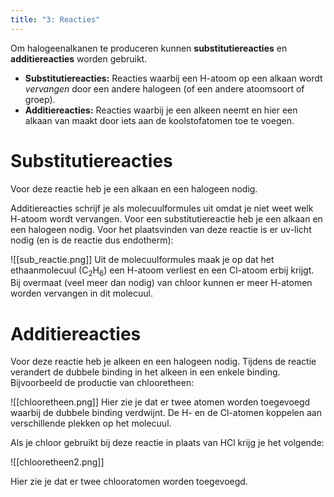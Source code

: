 ```yaml
---
title: "3: Reacties"
---
```

Om halogeenalkanen te produceren kunnen **substitutiereacties** en **additiereacties** worden gebruikt.

- **Substitutiereacties:** Reacties waarbij een H-atoom op een alkaan wordt *vervangen* door een andere halogeen (of een andere atoomsoort of groep).
- **Additiereacties:**  Reacties waarbij je een alkeen neemt en hier een alkaan van maakt door iets aan de koolstofatomen toe te voegen.
# Substitutiereacties
Voor deze reactie heb je een alkaan en een halogeen nodig.

Additiereacties schrijf je als molecuulformules uit omdat je niet weet welk H-atoom wordt vervangen. Voor een substitutiereactie heb je een alkaan en een halogeen nodig. Voor het plaatsvinden van deze reactie is er uv-licht nodig (en is de reactie dus endotherm):

![[sub_reactie.png]]
Uit de molecuulformules maak je op dat het ethaanmolecuul (C<sub>2</sub>H<sub>6</sub>) een H-atoom verliest en een Cl-atoom erbij krijgt.
Bij overmaat (veel meer dan nodig) van chloor kunnen er meer H-atomen worden vervangen in dit molecuul.
# Additiereacties
Voor deze reactie heb je alkeen en een halogeen nodig. Tijdens de reactie verandert de dubbele binding in het alkeen in een enkele binding. Bijvoorbeeld de productie van chlooretheen:

![[chlooretheen.png]]
Hier zie je dat er twee atomen worden toegevoegd waarbij de dubbele binding verdwijnt. De H- en de Cl-atomen koppelen aan verschillende plekken op het molecuul.

Als je chloor gebruikt bij deze reactie in plaats van HCl krijg je het volgende:

![[chlooretheen2.png]]

Hier zie je dat er twee chlooratomen worden toegevoegd.
# 